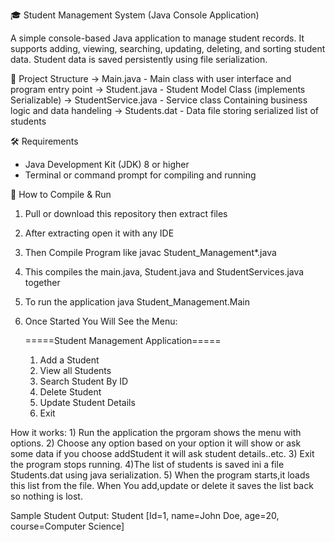 🎓 Student Management System (Java Console Application)

A simple console-based Java application to manage student records. It supports adding, viewing, searching, updating, deleting, and sorting student data. Student data is saved persistently using file serialization.


 📁 Project Structure
 -> Main.java - Main class with user interface and program entry point
 -> Student.java - Student Model Class (implements Serializable)
 -> StudentService.java - Service class Containing business logic and data handeling
 -> Students.dat - Data file storing serialized list of students


 🛠 Requirements

- Java Development Kit (JDK) 8 or higher
- Terminal or command prompt for compiling and running


🚀 How to Compile & Run

1. Pull or download this repository then extract files
2. After extracting open it with any IDE
3. Then Compile Program like javac Student_Management\*.java
4. This compiles the main.java, Student.java and StudentServices.java together
5. To run the application java Student_Management.Main
6. Once Started You Will See the Menu:

      =====Student Management Application=====
      1) Add a Student
      2) View all Students
      3) Search Student By ID
      4) Delete Student
      5) Update Student Details
      6) Exit
         
How it works:
    1) Run the application the prgoram shows the menu with options.
    2) Choose any option based on your option it will show or ask some data if you choose addStudent it will ask student details..etc.
    3) Exit the program stops running.
    4)The list of students is saved ini a file Students.dat using java serialization.
    5) When the program starts,it loads this list from the file. When You add,update or delete it saves the list back so nothing is lost.
   
Sample Student Output:
  Student [Id=1, name=John Doe, age=20, course=Computer Science]

 

